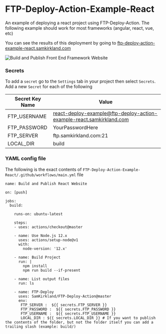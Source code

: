 # FTP-Deploy-Action-Example-React
An example of deploying a react project using FTP-Deploy-Action.
The following example should work for most frameworks (angular, react, vue, etc)

You can see the results of this deployment by going to [ftp-deploy-action-example-react.samkirkland.com](https://ftp-deploy-action-example-react.samkirkland.com/)

![Build and Publish Front End Framework Website](https://github.com/SamKirkland/FTP-Deploy-Action-Example-React/workflows/Build%20and%20Publish%20Front%20End%20Framework%20Website/badge.svg)

### Secrets
To add a `secret` go to the `Settings` tab in your project then select `Secrets`. Add a new `Secret` for each of the following

| Secret Key Name | Value |
|-----------------|-------------|
| FTP_USERNAME    | react-deploy-example@ftp-deploy-action-example-react.samkirkland.com |
| FTP_PASSWORD    | YourPasswordHere |
| FTP_SERVER      | ftp.samkirkland.com:21 |
| LOCAL_DIR       | build |


### YAML config file
The following is the exact contents of `FTP-Deploy-Action-Example-React/.github/workflows/main.yml` file
```
name: Build and Publish React Website

on: [push]

jobs:
  build:
  
    runs-on: ubuntu-latest
    
    steps:
    - uses: actions/checkout@master
    
    - name: Use Node.js 12.x
      uses: actions/setup-node@v1
      with:
        node-version: '12.x'
        
    - name: Build Project
      run: |
        npm install
        npm run build --if-present
        
    - name: List output files
      run: ls
      
    - name: FTP-Deploy
      uses: SamKirkland/FTP-Deploy-Action@master
      env: 
       FTP_SERVER :  ${{ secrets.FTP_SERVER }}
       FTP_PASSWORD :  ${{ secrets.FTP_PASSWORD }}
       FTP_USERNAME :  ${{ secrets.FTP_USERNAME }}
       LOCAL_DIR : ${{ secrets.LOCAL_DIR }} # If you want to publish the contents of the folder, but not the folder itself you can add a trailing slash (example: build/)

```

